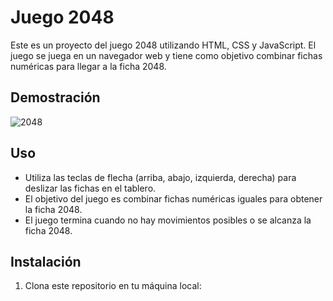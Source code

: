 # Juego 2048

Este es un proyecto del juego 2048 utilizando HTML, CSS y JavaScript. El juego se juega en un navegador web y tiene como objetivo combinar fichas numéricas para llegar a la ficha 2048.

## Demostración

![2048](https://github.com/JuanPE44/2048/assets/89142353/536e35a8-71b7-4053-b41e-e811b641d12b)


## Uso

- Utiliza las teclas de flecha (arriba, abajo, izquierda, derecha) para deslizar las fichas en el tablero.
- El objetivo del juego es combinar fichas numéricas iguales para obtener la ficha 2048.
- El juego termina cuando no hay movimientos posibles o se alcanza la ficha 2048.

## Instalación

1. Clona este repositorio en tu máquina local:
